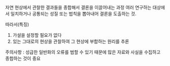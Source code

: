자연 현상에서 관찰한 결과들을 종합해서 결론을 이끌어내는 과정
여러 연구하는 대상에서 일치하거나 공통되는 성질 또는 법칙을 뽑아내어 
결론을 도출하는 것.

따라서(특징)
1. 가설을 설정할 필요가 없다
2. 있는 그대로의 현상을 관찰하여 그 현상에 부합하는 원리를 추론

주의사항 : 성급한 일반화의 오류를 범할 수 있기 때문에 많은 자료와 사실을 수집하고 종합하는 것이 중요